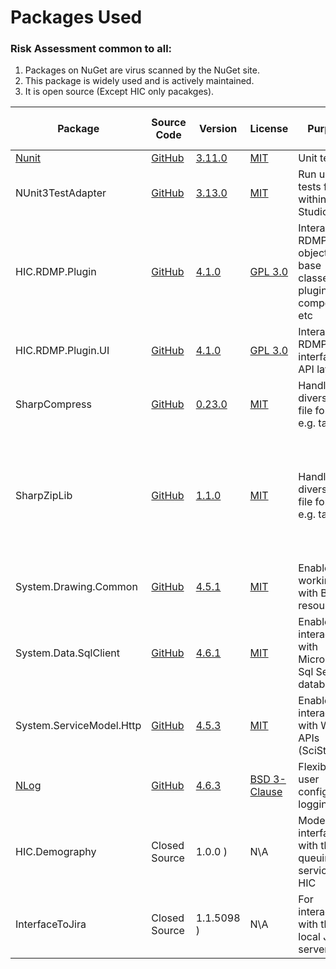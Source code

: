 

# Packages Used

### Risk Assessment common to all:
1. Packages on NuGet are virus scanned by the NuGet site.
2. This package is widely used and is actively maintained.
3. It is open source (Except HIC only pacakges).

| Package | Source Code | Version | License | Purpose | Additional Risk Assessment |
| ------- | ------------| --------| ------- | ------- | -------------------------- |
| [Nunit](https://nunit.org/) |[GitHub](https://github.com/nunit/nunit) | [3.11.0](https://www.nuget.org/packages/NUnit/3.11.0) | [MIT](https://opensource.org/licenses/MIT) | Unit testing |
| NUnit3TestAdapter | [GitHub](https://github.com/nunit/nunit3-vs-adapter)| [3.13.0](https://www.nuget.org/packages/NUnit3TestAdapter/3.13.0) | [MIT](https://opensource.org/licenses/MIT) | Run unit tests from within Visual Studio |
| HIC.RDMP.Plugin | [GitHub](https://github.com/HicServices/RDMP) | [4.1.0](https://www.nuget.org/packages/HIC.RDMP.Plugin/4.0.1-rc2) | [GPL 3.0](https://www.gnu.org/licenses/gpl-3.0.html) | Interact with RDMP objects, base classes for plugin components etc | |
| HIC.RDMP.Plugin.UI | [GitHub](https://github.com/HicServices/RDMP) | [4.1.0](https://www.nuget.org/packages/HIC.RDMP.Plugin.UI/4.0.1-rc2) |[GPL 3.0](https://www.gnu.org/licenses/gpl-3.0.html) | Interact with RDMP user interface API layer | |
| SharpCompress | [GitHub](https://github.com/adamhathcock/sharpcompress) | [0.23.0](https://www.nuget.org/packages/SharpCompress/0.23.0) | [MIT](https://opensource.org/licenses/MIT) | Handles diverse zip file formats e.g. tar/rar | |
| SharpZipLib | [GitHub](https://github.com/icsharpcode/SharpZipLib) | [1.1.0](https://www.nuget.org/packages/SharpZipLib/1.1.0) | [MIT](https://opensource.org/licenses/MIT) | Handles diverse zip file formats e.g. tar/rar | We have two different zip file packages as dependencies due to legacy merging of multiple seperate repos|
| System.Drawing.Common | [GitHub](https://github.com/dotnet/corefx)  | [4.5.1](https://www.nuget.org/packages/System.Drawing.Common/4.5.1) |[MIT](https://opensource.org/licenses/MIT) | Enables working with Bitmap resources |  |
| System.Data.SqlClient | [GitHub](https://github.com/dotnet/corefx) | [4.6.1](https://www.nuget.org/packages/System.Data.SqlClient/4.6.1) | [MIT](https://opensource.org/licenses/MIT) | Enables interaction with Microsoft Sql Server databases |  |
| System.ServiceModel.Http | [GitHub](https://github.com/dotnet/corefx)  | [4.5.3](https://www.nuget.org/packages/System.ServiceModel.Http/4.5.3) | [MIT](https://opensource.org/licenses/MIT) | Enables interaction with Web APIs (SciStore) |  |
| [NLog](https://nlog-project.org/) | [GitHub](https://github.com/NLog/NLog) | [4.6.3](https://www.nuget.org/packages/NLog/4.6.3) | [BSD 3-Clause](https://github.com/NLog/NLog/blob/dev/LICENSE.txt) | Flexible user configurable logging | |
| HIC.Demography | Closed Source | 1.0.0 <!--1.0.0 in https://www.nuget.org/api/v2/-->) | N\A | Models for interfacing with the CHI queuing service in HIC | This is an internally developed HIC package|
| InterfaceToJira | Closed Source | 1.1.5098 <!--1.1.5098 in https://www.nuget.org/api/v2/-->) | N\A| For interacting with the HIC local Jira server | This is an internally developed HIC package|